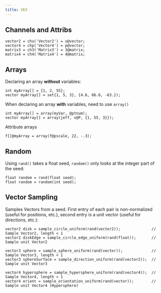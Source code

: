 ```yaml
---
title: VEX
---
```


## Channels and Attribs
```
vector2 = chu('Vector2') = u@vector;
vector4 = chp('Vector4') = p@vector;
matrix3 = ch3('Matrix3') = 3@matrix;
matrix4 = ch4('Matrix4') = 4@matrix;
```

## Arrays
Declaring an array **without** variables:
```
int myArray[] = {1, 2, 55};
vector myArray[] = set{1, 5, 3}, {4.6, 66.6, -63.});
```
When declaring an array **with** variables, need to use ```array()```
```
int myArray[] = array(myVar, @ptnum);
vector myArray[] = array(jeff, v@P, {1, 55, 3}});
```
Attribute arrays
```
f[]@myArray = array(f@pscale, 22, -.3);
```

## Random
Using ```rand()``` takes a float seed, ```random()``` only looks at the integer part of the seed:
```
float random = rand(float seed);
float random = random(int seed);
```

## Vector Sampling
Samples Vectors from a seed. First entry of each pair is non-normalized (useful for positions, etc.), second entry is a unit vector (useful for directions, etc.):
```
vector2 disk = sample_circle_uniform(rand(vector2));              // Sample Vector2, length < 1
vector2 diskEdge = sample_circle_edge_uniform(rand(float));       // Sample unit Vector2

vector3 sphere = sample_sphere_uniform(rand(vector));             // Sample Vector3, length < 1
vector3 sphereSurface = sample_direction_uniform(rand(vector2));  // Sample unit Vector3

vector4 hypersphere = sample_hypersphere_uniform(rand(vector4));  // Sample Vector4, length < 1
vector4 orient = sample_orientation_uniform(rand(vector));        // Sample unit Vector4 (Hypersphere)
```
